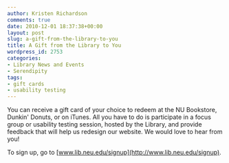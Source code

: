```yaml
---
author: Kristen Richardson
comments: true
date: 2010-12-01 18:37:38+00:00
layout: post
slug: a-gift-from-the-library-to-you
title: A Gift from the Library to You
wordpress_id: 2753
categories:
- Library News and Events
- Serendipity
tags:
- gift cards
- usability testing
---
```


You can receive a gift card of your choice to redeem at the NU Bookstore, Dunkin' Donuts, or on iTunes. All you have to do is participate in a focus group or usability testing session, hosted by the Library, and provide feedback that will help us redesign our website. We would love to hear from you!

To sign up, go to [www.lib.neu.edu/signup](http://www.lib.neu.edu/signup).

